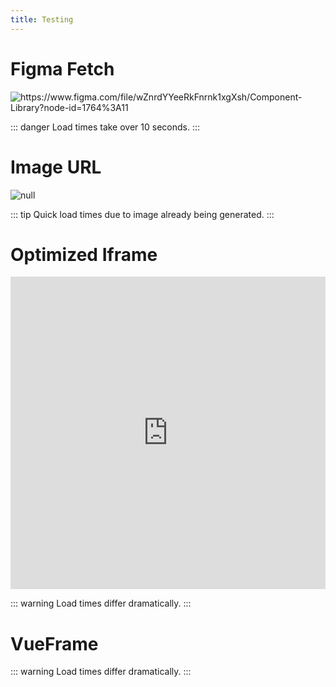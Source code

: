 ```yaml
---
title: Testing
---
```

# Figma Fetch
<img class='figma-url' src='' title='https://www.figma.com/file/wZnrdYYeeRkFnrnk1xgXsh/Component-Library?node-id=1764%3A11'/>

::: danger
Load times take over 10 seconds.
:::

# Image URL
![null](https://s3-us-west-2.amazonaws.com/figma-alpha-api/img/81bc/05cb/56ea1e760930dcf122f3f1862dc30761)

::: tip
Quick load times due to image already being generated.
:::

# Optimized Iframe <Badge text="WIP" type="warn"/>

<div class="codegena_iframe"><iframe src="https://www.figma.com/embed?embed_host=share&url=https%3A%2F%2Fwww.figma.com%2Ffile%2FwZnrdYYeeRkFnrnk1xgXsh%2FComponent-Library%3Fnode-id%3D1764%253A11" height="500" width="100%"  style="background:url('//codegena.com/wp-content/uploads/2015/09/loading.gif') white center center no-repeat;border:0px;float:middle;"></iframe>
</div>

::: warning
Load times differ dramatically.
:::

# VueFrame
<VueIframe/>

::: warning
Load times differ dramatically.
:::

